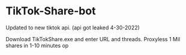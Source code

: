 # TikTok-Share-bot
Updated to new tiktok api. (api got leaked 4-30-2022)

Download TikTokShare.exe and enter URL and threads.
Proxyless
1 Mil shares in 1-10 minutes
op
